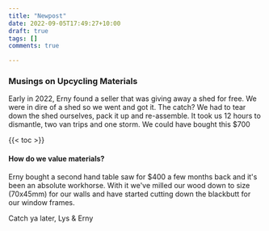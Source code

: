 ```yaml
---
title: "Newpost"
date: 2022-09-05T17:49:27+10:00
draft: true
tags: []
comments: true

---
```


### Musings on Upcycling Materials

Early in 2022, Erny found a seller that was giving away a shed for free. We were in dire of a shed so we went and got it. The catch? We had to tear down the shed ourselves, pack it up and re-assemble. It took us 12 hours to dismantle, two van trips and one storm. We could have bought this $700


{{< toc >}}

#### How do we value materials? 


Erny bought a second hand table saw for $400 a few months back and it's been an absolute workhorse. With it we've milled our wood down to size (70x45mm) for our walls and have started cutting down the blackbutt for our window frames. 

Catch ya later,
Lys & Erny
